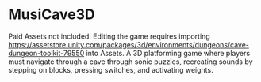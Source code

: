 # MusiCave3D
Paid Assets not included. Editing the game requires importing https://assetstore.unity.com/packages/3d/environments/dungeons/cave-dungeon-toolkit-79550 into Assets.
A 3D platforming game where players must navigate through a cave through sonic puzzles, recreating sounds by stepping on blocks, pressing switches, and activating weights.
